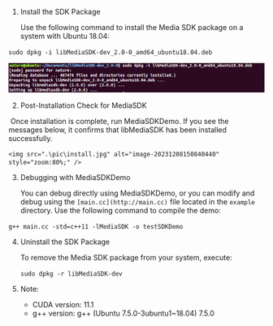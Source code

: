 1. Install the SDK Package   

   Use the following command to install the Media SDK package on a system with Ubuntu 18.04:

​	`sudo dpkg -i libMediaSDK-dev_2.0-0_amd64_ubuntu18.04.deb`	

   <img src=".\pic\install.jpg" alt="image-20231208150840440" style="zoom:80%;" />

2. Post-Installation Check for MediaSDK

​	Once installation is complete, run MediaSDKDemo. If you see the messages below, it confirms that 	libMediaSDK has been installed successfully.

    <img src=".\pic\install.jpg" alt="image-20231208150840440" style="zoom:80%;" />

3. Debugging with MediaSDKDemo   

   You can debug directly using MediaSDKDemo, or you can modify and debug using the `[main.cc](http://main.cc)` file located in the `example` directory. Use the following command to compile the demo:

`g++ main.cc -std=c++11 -lMediaSDK -o testSDKDemo`



4. Uninstall the SDK Package   

   To remove the Media SDK package from your system, execute:

     `sudo dpkg -r libMediaSDK-dev`

5. Note:   
   - CUDA version: 11.1   
   - g++ version: g++ (Ubuntu 7.5.0-3ubuntu1~18.04) 7.5.0